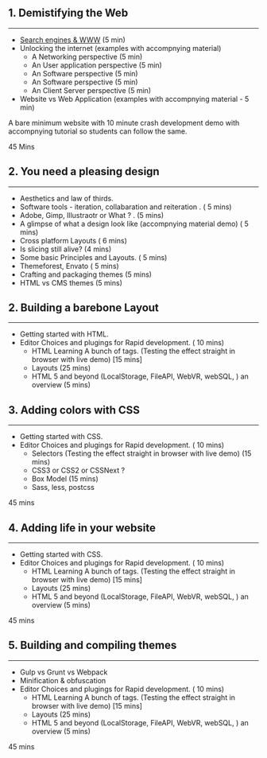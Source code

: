 
## 1. Demistifying the Web
---------------------------

* [Search engines & WWW](https://github.com/zainulabidin302/www-full-stack/blob/master/1.1-Search-Engines-and-www.md) (5 min)
* Unlocking the internet     (examples with accompnying material)
	* A Networking perspective (5 min)
	* An User application perspective (5 min)
	* An Software perspective (5 min)
	* An Software perspective (5 min)	
	* An Client Server perspective (5 min)
* Website vs Web Application (examples with accompnying material - 5 min)

A bare minimum website with 10 minute crash development demo with accompnying tutorial so
students can follow the same.

45 Mins


## 2. You need a pleasing design
---------------------------
* Aesthetics and law of thirds. 
* Software tools - iteration, collabaration and reiteration . ( 5 mins)
* Adobe, Gimp, Illustraotr or What ? . (5 mins)
* A glimpse of what a design look like (accompnying material demo) ( 5 mins)
* Cross platform Layouts ( 6 mins)
* Is slicing still alive? (4 mins)
* Some basic Principles and Layouts. ( 5 mins)
* Themeforest, Envato ( 5 mins)
* Crafting and packaging themes (5 mins)
* HTML vs CMS themes (5 mins)

	

## 2. Building a barebone Layout
---------------------------
* Getting started with HTML. 
* Editor Choices and plugings for Rapid development. ( 10 mins)
	* HTML Learning A bunch of tags. (Testing the effect straight in browser with live demo) [15 mins]		
	* Layouts (25 mins)
	* HTML 5 and beyond (LocalStorage, FileAPI, WebVR, webSQL, ) an overview (5 mins)
	


## 3. Adding colors with CSS
---------------------------
* Getting started with CSS. 
* Editor Choices and plugings for Rapid development. ( 10 mins)
	* Selectors (Testing the effect straight in browser with live demo) (15 mins)		
	* CSS3 or CSS2 or CSSNext ?
	* Box Model (15 mins)
	* Sass, less, postcss
	
	
	
45 mins


## 4. Adding life in your website
---------------------------
* Getting started with CSS. 
* Editor Choices and plugings for Rapid development. ( 10 mins)
	* HTML Learning A bunch of tags. (Testing the effect straight in browser with live demo) [15 mins]		
	* Layouts (25 mins)
	* HTML 5 and beyond (LocalStorage, FileAPI, WebVR, webSQL, ) an overview (5 mins)
	
	
45 mins


## 5. Building and compiling themes 
---------------------------
* Gulp vs Grunt vs Webpack
* Minification & obfuscation
* Editor Choices and plugings for Rapid development. ( 10 mins)
	* HTML Learning A bunch of tags. (Testing the effect straight in browser with live demo) [15 mins]		
	* Layouts (25 mins)
	* HTML 5 and beyond (LocalStorage, FileAPI, WebVR, webSQL, ) an overview (5 mins)
	
	
45 mins






